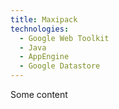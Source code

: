```yaml
---
title: Maxipack
technologies:
  - Google Web Toolkit
  - Java
  - AppEngine
  - Google Datastore
---
```

Some content
